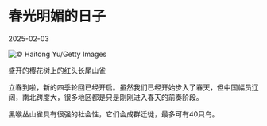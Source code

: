 # 春光明媚的日子

2025-02-03

![](https://cn.bing.com/th?id=OHR.BeginningofSpring25Y_ZH-CN7356156800_UHD.jpg "© Haitong Yu/Getty Images")

盛开的樱花树上的红头长尾山雀

立春到啦，新的四季轮回已经开启。虽然我们已经开始步入了春天，但中国幅员辽阔，南北跨度大，很多地区都是只是刚刚进入春天的前奏阶段。

黑喉丛山雀具有很强的社会性，它们会成群迁徙，最多可有40只鸟。

